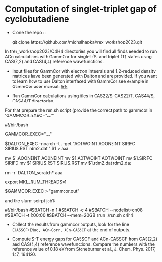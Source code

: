 # Computation of singlet-triplet gap of cyclobutadiene

* Clone the repo ::
	
	git clone https://github.com/michalhapka/trex_workshop2023.git

In trex_workshop2023/C4H4 directories you will find all finds needed to run ACn calculations with GammCor for singlet (S) and triplet (T) states using CAS(2,2) and CAS(4,4) reference wavefunctions.

* Input files for GammCor with electron integrals and 1,2-reduced density matrices have been generated with Dalton and are provided. If you want to learn how to use Dalton interfaced with GammCor see example in GammCor user manual: [link](https://qchem.gitlab.io/gammcor-manual/)

* Run GammCor calculations using files in CAS22/S, CAS22/T, CAS44/S, CAS44/T directories.  

For that prepare the run.sh script (provide the correct path to gammcor in 'GAMMCOR_EXEC="...."'

#!/bin/bash

GAMMCOR_EXEC="...."

$DALTON_EXEC -noarch -t . -get "AOTWOINT AOONEINT SIRIFC SIRIUS.RST rdm2.dat " $1  > aaa

mv $1.AOONEINT   AOONEINT
mv $1.AOTWOINT   AOTWOINT
mv $1.SIRIFC     SIRIFC
mv $1.SIRIUS.RST SIRIUS.RST
mv $1.rdm2.dat   rdm2.dat

rm -rf DALTON_scratch* aaa

export MKL_NUM_THREADS=1

$GAMMCOR_EXEC > "gammcor.out"

and the slurm scirpt job1: 

#!/bin/bash
#SBATCH -n 1
#SBATCH -c 4
#SBATCH --nodelist=cn08
#SBATCH -t 1:00:00
#SBATCH --mem=20GB
srun ./run.sh c4h4

* Collect the results from gammcor outputs, look for the line ` ECASSCF+ENuc, ACn-Corr, ACn-CASSCF ` at the end of outputs.

* Compute S-T energy gaps for CASSCF and ACn-CASSCF from CAS(2,2) and CAS(4,4) reference wavefunctions. Compare the numbers with the reference value of 0.18 eV from Stoneburner et al., J. Chem. Phys. 2017, 147, 164120.


